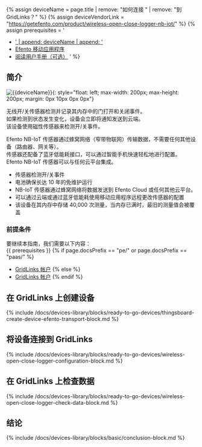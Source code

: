 {% assign deviceName = page.title | remove: "如何连接 " | remove: "到 GridLinks？" %}
{% assign deviceVendorLink = "https://getefento.com/product/wireless-open-close-logger-nb-iot/" %}
{% assign prerequisites = '
- <a href="' | append: deviceVendorLink | append: '" target="_blank">' | append: deviceName | append: '</a>
- [Efento 移动应用程序](https://play.google.com/store/apps/details?id=pl.efento.cloud&hl=en)
- [阅读用户手册（可选）](https://getefento.com/support/)
'
 %}

## 简介

![{{deviceName}}](/images/devices-library/{{page.deviceImageFileName}}){: style="float: left; max-width: 200px; max-height: 200px; margin: 0px 10px 0px 0px"}

无线开/关传感器检测并记录其内存中的门打开和关闭事件。  
如果检测到状态发生变化，设备会立即将通知发送到云端。  
该设备使用磁性传感器来检测开/关事件。  

Efento NB-IoT 传感器通过蜂窝网络（窄带物联网）传输数据，不需要任何其他设备（路由器、网关等）。  
传感器还配备了蓝牙低能耗接口，可以通过智能手机快速轻松地进行配置。  
Efento NB-IoT 传感器可以与任何云平台集成。  

- 传感器检测开/关事件
- 电池确保长达 10 年的免维护运行
- NB-IoT 传感器通过蜂窝网络将数据发送到 Efento Cloud 或任何其他云平台。
- 可以通过云端或通过蓝牙低能耗使用移动应用程序远程更改传感器的配置
- 该设备在其内存中存储 40,000 次测量，当内存已满时，最旧的测量值会被覆盖

### 前提条件

要继续本指南，我们需要以下内容：  
{{ prerequisites }}
{% if page.docsPrefix == "pe/" or page.docsPrefix == "paas/" %}
- [GridLinks 帐户](https://thingsboard.cloud)
{% else %}
- [GridLinks 帐户](https://gridlinks.codingas.com)
{% endif %}

## 在 GridLinks 上创建设备

{% include /docs/devices-library/blocks/ready-to-go-devices/thingsboard-create-device-efento-transport-block.md %}

## 将设备连接到 GridLinks

{% include /docs/devices-library/blocks/ready-to-go-devices/wireless-open-close-logger-configuration-block.md %}

## 在 GridLinks 上检查数据

{% include /docs/devices-library/blocks/ready-to-go-devices/wireless-open-close-logger-check-data-block.md %}

## 结论

{% include /docs/devices-library/blocks/basic/conclusion-block.md %}